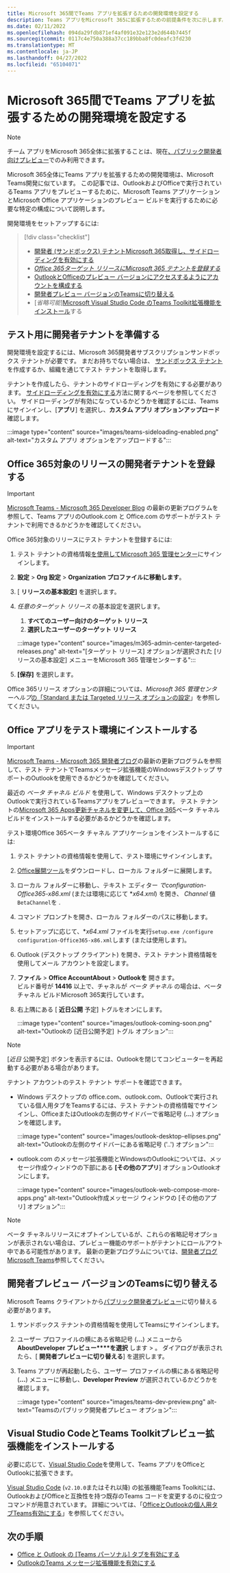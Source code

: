 ```yaml
---
title: Microsoft 365間でTeams アプリを拡張するための開発環境を設定する
description: Teams アプリをMicrosoft 365に拡張するための前提条件を次に示します。
ms.date: 02/11/2022
ms.openlocfilehash: 094da29fdb871ef4af091e32e123e2d644b7445f
ms.sourcegitcommit: 0117c4e750a388a37cc189bba8fc0deafc3fd230
ms.translationtype: MT
ms.contentlocale: ja-JP
ms.lasthandoff: 04/27/2022
ms.locfileid: "65104071"
---
```

# <a name="set-up-your-dev-environment-for-extending-teams-apps-across-microsoft-365"></a>Microsoft 365間でTeams アプリを拡張するための開発環境を設定する

> [!NOTE]
> チーム アプリをMicrosoft 365全体に拡張することは、現在[、パブリック開発者向けプレビュー](~/resources/dev-preview/developer-preview-intro.md)でのみ利用できます。

Microsoft 365全体にTeams アプリを拡張するための開発環境は、Microsoft Teams開発に似ています。 この記事では、OutlookおよびOfficeで実行されているTeams アプリをプレビューするために、Microsoft Teams アプリケーションとMicrosoft Office アプリケーションのプレビュー ビルドを実行するために必要な特定の構成について説明します。

開発環境をセットアップするには:

> [!div class="checklist"]
>
> * [開発者 (サンドボックス) テナントMicrosoft 365取得し、サイドローディングを有効にする](#prepare-a-developer-tenant-for-testing)
> * [*Office 365ターゲット リリースにMicrosoft 365 テナントを登録する*](#enroll-your-developer-tenant-for-office-365-targeted-releases)
> * [OutlookとOfficeのプレビュー バージョンにアクセスするようにアカウントを構成する](#install-office-apps-in-your-test-environment)
> * [開発者プレビュー バージョンのTeamsに切り替える](#switch-to-the-developer-preview-version-of-teams)
> * [*省略可能*][Microsoft Visual Studio Code のTeams Toolkit拡張機能をインストール](#install-visual-studio-code-and-teams-toolkit-preview-extension)する

## <a name="prepare-a-developer-tenant-for-testing"></a>テスト用に開発者テナントを準備する

開発環境を設定するには、Microsoft 365開発者サブスクリプションサンドボックス テナントが必要です。 まだお持ちでない場合は、 [サンドボックス テナント](/office/developer-program/microsoft-365-developer-program-get-started) を作成するか、組織を通じてテスト テナントを取得します。

テナントを作成したら、テナントのサイドローディングを有効にする必要があります。 [サイドローディングを有効にする](/microsoftteams/platform/concepts/build-and-test/prepare-your-o365-tenant#enable-custom-teams-apps-and-turn-on-custom-app-uploading)方法に関するページを参照してください。 サイドローディングが有効になっているかどうかを確認するには、Teamsにサインインし、[**アプリ**] を選択し、**カスタム アプリ オプションアップロード** 確認します。

:::image type="content" source="images/teams-sideloading-enabled.png" alt-text="カスタム アプリ オプションをアップロードする":::

## <a name="enroll-your-developer-tenant-for-office-365-targeted-releases"></a>Office 365対象のリリースの開発者テナントを登録する

> [!IMPORTANT]
> [Microsoft Teams - Microsoft 365 Developer Blog](https://devblogs.microsoft.com/microsoft365dev/) の最新の更新プログラムを参照して、Teams アプリのOutlook.com と Office.com のサポートがテスト テナントで利用できるかどうかを確認してください。

Office 365対象のリリースにテスト テナントを登録するには:

1. テスト テナントの資格情報[を使用してMicrosoft 365 管理センター](https://admin.microsoft.com)にサインインします。
1. **設定** > **Org 設定** > **Organization プロファイルに移動します**。
1. [ **リリースの基本設定]** を選択します。
1. *任意のターゲット リリース* の基本設定を選択します。
    1. **すべてのユーザー向けのターゲット リリース**
    1. **選択したユーザーのターゲット リリース**

    :::image type="content" source="images/m365-admin-center-targeted-releases.png" alt-text="[ターゲット リリース] オプションが選択された [リリースの基本設定] メニューをMicrosoft 365 管理センターする":::

1. **[保存]** を選択します。

Office 365リリース オプションの詳細については、*Microsoft 365 管理センターヘルプ*[の「Standard または Targeted リリース オプションの設定](/microsoft-365/admin/manage/release-options-in-office-365?view=o365-worldwide&preserve-view=true#targeted-release)」を参照してください。

## <a name="install-office-apps-in-your-test-environment"></a>Office アプリをテスト環境にインストールする

> [!IMPORTANT]
> [Microsoft Teams - Microsoft 365 開発者ブログ](https://devblogs.microsoft.com/microsoft365dev/)の最新の更新プログラムを参照して、テスト テナントでTeamsメッセージ拡張機能のWindowsデスクトップ サポートのOutlookを使用できるかどうかを確認してください。

最近の *ベータ チャネル ビルド* を使用して、Windows デスクトップ上のOutlookで実行されているTeamsアプリをプレビューできます。 テスト テナントの[Microsoft 365 Apps更新チャネルを変更して、Office 365](/deployoffice/change-update-channels?WT.mc_id=M365-MVP-5002016)ベータ チャネル ビルドをインストールする必要があるかどうかを確認します。

テスト環境Office 365ベータ チャネル アプリケーションをインストールするには:

1. テスト テナントの資格情報を使用して、テスト環境にサインインします。
1. [Office展開ツール](https://www.microsoft.com/download/details.aspx?id=49117)をダウンロードし、ローカル フォルダーに展開します。
1. ローカル フォルダーに移動し、テキスト エディター *でconfiguration-Office365-x86.xml* (または環境に応じて **x64.xml*) を開き、 *Channel* 値 `BetaChannel`を .
1. コマンド プロンプトを開き、ローカル フォルダーのパスに移動します。
1. セットアップに応じて、**x64.xml* ファイルを実行`setup.exe /configure configuration-Office365-x86.xml`します (または使用します)。
1. Outlook (デスクトップ クライアント) を開き、テスト テナント資格情報を使用してメール アカウントを設定します。
1. **ファイル** > **Office AccountAbout** >  **Outlookを** 開きます。  
   ビルド番号が **14416** 以上で、チャネルが *ベータ チャネル* の場合は、ベータ チャネル ビルドMicrosoft 365実行しています。
1. 右上隅にある [ **近日公開** 予定] トグルをオンにします。

    :::image type="content" source="images/outlook-coming-soon.png" alt-text="Outlookの [近日公開予定] トグル オプション":::

> [!NOTE]
> [*近日* 公開予定] ボタンを表示するには、Outlookを閉じてコンピューターを再起動する必要がある場合があります。

テナント アカウントのテスト テナント サポートを確認できます。

* Windows デスクトップの office.com、outlook.com、Outlookで実行されている個人用タブをTeamsするには、テスト テナントの資格情報でサインインし、OfficeまたはOutlookの左側のサイドバーで省略記号 (**...**) オプションを確認します。

    :::image type="content" source="images/outlook-desktop-ellipses.png" alt-text="Outlookの左側のサイドバーにある省略記号 ('..') オプション":::

* outlook.com のメッセージ拡張機能とWindowsのOutlookについては、メッセージ作成ウィンドウの下部にある **[その他のアプリ**] オプションOutlookオンにします。

    :::image type="content" source="images/outlook-web-compose-more-apps.png" alt-text="Outlook作成メッセージ ウィンドウの [その他のアプリ] オプション":::

> [!NOTE]
> ベータ チャネルリリースにオプトインしているが、これらの省略記号オプションが表示されない場合は、プレビュー機能のサポートがテナントにロールアウト中である可能性があります。 最新の更新プログラムについては、[開発者ブログMicrosoft Teams](https://devblogs.microsoft.com/microsoft365dev/)参照してください。

## <a name="switch-to-the-developer-preview-version-of-teams"></a>開発者プレビュー バージョンのTeamsに切り替える

Microsoft Teams クライアントから[パブリック開発者プレビュー](../resources/dev-preview/developer-preview-intro.md)に切り替える必要があります。

1. サンドボックス テナントの資格情報を使用してTeamsにサインインします。
1. ユーザー プロファイルの横にある省略記号 (**...**) メニューから **AboutDeveloper プレビュー****を選択** します > 。 ダイアログが表示されたら、[ **開発者プレビューに切り替える**] を選択します。
1. Teams アプリが再起動したら、ユーザー プロファイルの横にある省略記号 (**...**) メニューに移動し、**Developer Preview** が選択されているかどうかを確認します。

    :::image type="content" source="images/teams-dev-preview.png" alt-text="Teamsのパブリック開発者プレビュー オプション":::

## <a name="install-visual-studio-code-and-teams-toolkit-preview-extension"></a>Visual Studio CodeとTeams Toolkitプレビュー拡張機能をインストールする

必要に応じて、[Visual Studio Code](https://code.visualstudio.com/)を使用して、Teams アプリをOfficeとOutlookに拡張できます。

[Visual Studio Code](https://aka.ms/teams-toolkit) (`v2.10.0`またはそれ以降) の拡張機能Teams Toolkitには、OutlookおよびOfficeと互換性を持つ既存のTeams コードを変更するのに役立つコマンドが用意されています。 詳細については、「[OfficeとOutlookの個人用タブTeams有効にする](extend-m365-teams-personal-tab.md)」を参照してください。

## <a name="next-steps"></a>次の手順

* [Office と Outlook の [Teams パーソナル] タブを有効にする](extend-m365-teams-personal-tab.md)
* [OutlookのTeams メッセージ拡張機能を有効にする](extend-m365-teams-message-extension.md)
